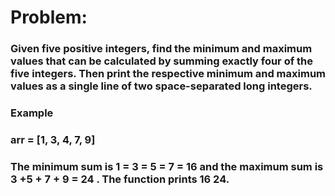  # Problem: 

 ### Given five positive integers, find the minimum and maximum values that can be calculated by summing exactly four of the five integers. Then print the respective minimum and maximum values as a single line of two space-separated long integers.

 ### Example
 ### arr = [1, 3, 4, 7, 9]
 ### The minimum sum is 1 = 3 = 5 = 7 = 16 and the maximum sum is 3 +5 + 7 + 9 = 24 . The function prints 16 24.